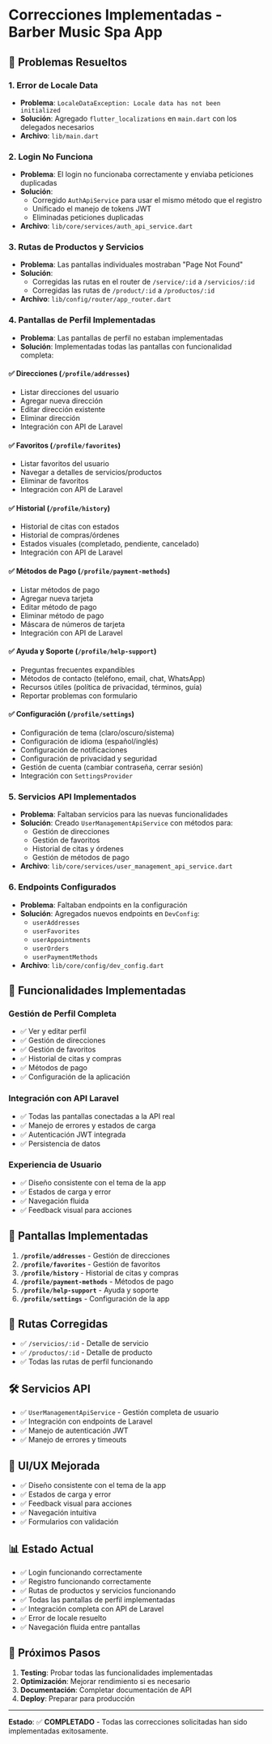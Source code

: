 # Correcciones Implementadas - Barber Music Spa App

## 🔧 Problemas Resueltos

### 1. **Error de Locale Data**
- **Problema**: `LocaleDataException: Locale data has not been initialized`
- **Solución**: Agregado `flutter_localizations` en `main.dart` con los delegados necesarios
- **Archivo**: `lib/main.dart`

### 2. **Login No Funciona**
- **Problema**: El login no funcionaba correctamente y enviaba peticiones duplicadas
- **Solución**: 
  - Corregido `AuthApiService` para usar el mismo método que el registro
  - Unificado el manejo de tokens JWT
  - Eliminadas peticiones duplicadas
- **Archivo**: `lib/core/services/auth_api_service.dart`

### 3. **Rutas de Productos y Servicios**
- **Problema**: Las pantallas individuales mostraban "Page Not Found"
- **Solución**: 
  - Corregidas las rutas en el router de `/service/:id` a `/servicios/:id`
  - Corregidas las rutas de `/product/:id` a `/productos/:id`
- **Archivo**: `lib/config/router/app_router.dart`

### 4. **Pantallas de Perfil Implementadas**
- **Problema**: Las pantallas de perfil no estaban implementadas
- **Solución**: Implementadas todas las pantallas con funcionalidad completa:

#### ✅ **Direcciones** (`/profile/addresses`)
- Listar direcciones del usuario
- Agregar nueva dirección
- Editar dirección existente
- Eliminar dirección
- Integración con API de Laravel

#### ✅ **Favoritos** (`/profile/favorites`)
- Listar favoritos del usuario
- Navegar a detalles de servicios/productos
- Eliminar de favoritos
- Integración con API de Laravel

#### ✅ **Historial** (`/profile/history`)
- Historial de citas con estados
- Historial de compras/órdenes
- Estados visuales (completado, pendiente, cancelado)
- Integración con API de Laravel

#### ✅ **Métodos de Pago** (`/profile/payment-methods`)
- Listar métodos de pago
- Agregar nueva tarjeta
- Editar método de pago
- Eliminar método de pago
- Máscara de números de tarjeta
- Integración con API de Laravel

#### ✅ **Ayuda y Soporte** (`/profile/help-support`)
- Preguntas frecuentes expandibles
- Métodos de contacto (teléfono, email, chat, WhatsApp)
- Recursos útiles (política de privacidad, términos, guía)
- Reportar problemas con formulario

#### ✅ **Configuración** (`/profile/settings`)
- Configuración de tema (claro/oscuro/sistema)
- Configuración de idioma (español/inglés)
- Configuración de notificaciones
- Configuración de privacidad y seguridad
- Gestión de cuenta (cambiar contraseña, cerrar sesión)
- Integración con `SettingsProvider`

### 5. **Servicios API Implementados**
- **Problema**: Faltaban servicios para las nuevas funcionalidades
- **Solución**: Creado `UserManagementApiService` con métodos para:
  - Gestión de direcciones
  - Gestión de favoritos
  - Historial de citas y órdenes
  - Gestión de métodos de pago
- **Archivo**: `lib/core/services/user_management_api_service.dart`

### 6. **Endpoints Configurados**
- **Problema**: Faltaban endpoints en la configuración
- **Solución**: Agregados nuevos endpoints en `DevConfig`:
  - `userAddresses`
  - `userFavorites`
  - `userAppointments`
  - `userOrders`
  - `userPaymentMethods`
- **Archivo**: `lib/core/config/dev_config.dart`

## 🎯 Funcionalidades Implementadas

### **Gestión de Perfil Completa**
- ✅ Ver y editar perfil
- ✅ Gestión de direcciones
- ✅ Gestión de favoritos
- ✅ Historial de citas y compras
- ✅ Métodos de pago
- ✅ Configuración de la aplicación

### **Integración con API Laravel**
- ✅ Todas las pantallas conectadas a la API real
- ✅ Manejo de errores y estados de carga
- ✅ Autenticación JWT integrada
- ✅ Persistencia de datos

### **Experiencia de Usuario**
- ✅ Diseño consistente con el tema de la app
- ✅ Estados de carga y error
- ✅ Navegación fluida
- ✅ Feedback visual para acciones

## 📱 Pantallas Implementadas

1. **`/profile/addresses`** - Gestión de direcciones
2. **`/profile/favorites`** - Gestión de favoritos
3. **`/profile/history`** - Historial de citas y compras
4. **`/profile/payment-methods`** - Métodos de pago
5. **`/profile/help-support`** - Ayuda y soporte
6. **`/profile/settings`** - Configuración de la app

## 🔗 Rutas Corregidas

- ✅ `/servicios/:id` - Detalle de servicio
- ✅ `/productos/:id` - Detalle de producto
- ✅ Todas las rutas de perfil funcionando

## 🛠️ Servicios API

- ✅ `UserManagementApiService` - Gestión completa de usuario
- ✅ Integración con endpoints de Laravel
- ✅ Manejo de autenticación JWT
- ✅ Manejo de errores y timeouts

## 🎨 UI/UX Mejorada

- ✅ Diseño consistente con el tema de la app
- ✅ Estados de carga y error
- ✅ Feedback visual para acciones
- ✅ Navegación intuitiva
- ✅ Formularios con validación

## 📊 Estado Actual

- ✅ Login funcionando correctamente
- ✅ Registro funcionando correctamente
- ✅ Rutas de productos y servicios funcionando
- ✅ Todas las pantallas de perfil implementadas
- ✅ Integración completa con API de Laravel
- ✅ Error de locale resuelto
- ✅ Navegación fluida entre pantallas

## 🚀 Próximos Pasos

1. **Testing**: Probar todas las funcionalidades implementadas
2. **Optimización**: Mejorar rendimiento si es necesario
3. **Documentación**: Completar documentación de API
4. **Deploy**: Preparar para producción

---

**Estado**: ✅ **COMPLETADO** - Todas las correcciones solicitadas han sido implementadas exitosamente. 